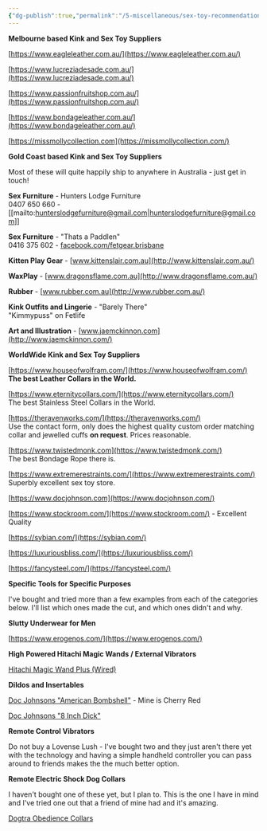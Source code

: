 ```yaml
---
{"dg-publish":true,"permalink":"/5-miscellaneous/sex-toy-recommendations-and-suppliers/"}
---
```



**Melbourne based Kink and Sex Toy Suppliers**

[https://www.eagleleather.com.au/](https://www.eagleleather.com.au/)

[https://www.lucreziadesade.com.au/](https://www.lucreziadesade.com.au/)

[https://www.passionfruitshop.com.au/](https://www.passionfruitshop.com.au/)

[https://www.bondageleather.com.au/](https://www.bondageleather.com.au/)

[https://missmollycollection.com](https://missmollycollection.com/)

**Gold Coast based Kink and Sex Toy Suppliers**

Most of these will quite happily ship to anywhere in Australia - just get in touch!

**Sex Furniture** - Hunters Lodge Furniture  
0407 650 660 - [[mailto:hunterslodgefurniture@gmail.com\|hunterslodgefurniture@gmail.com]]

**Sex Furniture** - "Thats a Paddlen"  
0416 375 602 - [facebook.com/fetgear.brisbane](https://facebook.com/fetgear.brisbane)

**Kitten Play Gear** - [www.kittenslair.com.au](http://www.kittenslair.com.au/)

**WaxPlay** - [www.dragonsflame.com.au](http://www.dragonsflame.com.au/)

**Rubber** - [www.rubber.com.au](http://www.rubber.com.au/)

**Kink Outfits and Lingerie** - "Barely There"  
"Kimmypuss" on Fetlife

**Art and Illustration** - [www.jaemckinnon.com](http://www.jaemckinnon.com/)

**WorldWide Kink and Sex Toy Suppliers**

[https://www.houseofwolfram.com/](https://www.houseofwolfram.com/)  
**The best Leather Collars in the World.**

[https://www.eternitycollars.com/](https://www.eternitycollars.com/)  
The best Stainless Steel Collars in the World.

[https://theravenworks.com/](https://theravenworks.com/)  
Use the contact form, only does the highest quality custom order matching collar and jewelled cuffs **on request**. Prices reasonable.

[https://www.twistedmonk.com](https://www.twistedmonk.com/)  
The best Bondage Rope there is.

[https://www.extremerestraints.com/](https://www.extremerestraints.com/)  
Superbly excellent sex toy store.

[https://www.docjohnson.com](https://www.docjohnson.com/)

[https://www.stockroom.com/](https://www.stockroom.com/) - Excellent Quality

[https://sybian.com/](https://sybian.com/)

[https://luxuriousbliss.com/](https://luxuriousbliss.com/)

[https://fancysteel.com/](https://fancysteel.com/)

**Specific Tools for Specific Purposes**

I've bought and tried more than a few examples from each of the categories below. I'll list which ones made the cut, and which ones didn't and why.

**Slutty Underwear for Men**

[https://www.erogenos.com/](https://www.erogenos.com/)

**High Powered Hitachi Magic Wands / External Vibrators**

[Hitachi Magic Wand Plus (Wired)](https://shevibe.com/magic-wand-plus-variable-speed-corded-magic-wand-vibrator/#oid=1501_1)

**Dildos and Insertables**

[Doc Johnsons "American Bombshell"](https://www.shopdocjohnson.com/s/sex-toys/p/447733/doc-johnson/american-bombshell---b-7-tango) - Mine is Cherry Red

[Doc Johnsons "8 Inch Dick"](https://www.shopdocjohnson.com/s/sex-toys/p/448766/doc-johnson/the-d---perfect-d---8-with-balls---ultraskyn)

**Remote Control Vibrators**

Do not buy a Lovense Lush - I've bought two and they just aren't there yet with the technology and having a simple handheld controller you can pass around to friends makes the the much better option.

**Remote Electric Shock Dog Collars**

I haven't bought one of these yet, but I plan to. This is the one I have in mind and I've tried one out that a friend of mine had and it's amazing.

[Dogtra Obedience Collars](https://www.dogtra.com/products/remote-training/obedience)

